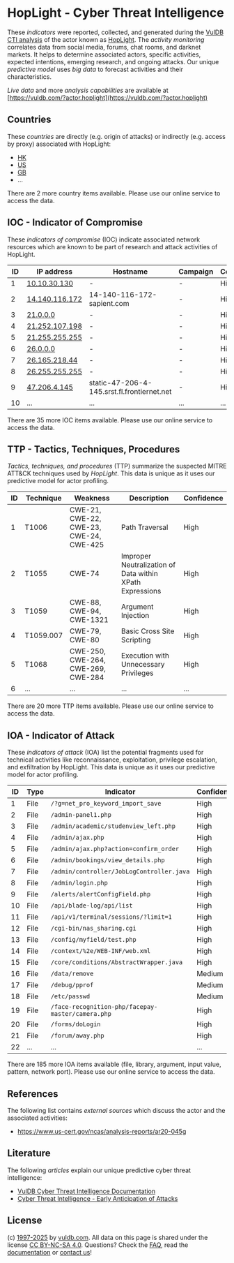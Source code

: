 # HopLight - Cyber Threat Intelligence

These _indicators_ were reported, collected, and generated during the [VulDB CTI analysis](https://vuldb.com/?kb.cti) of the actor known as [HopLight](https://vuldb.com/?actor.hoplight). The _activity monitoring_ correlates data from social media, forums, chat rooms, and darknet markets. It helps to determine associated actors, specific activities, expected intentions, emerging research, and ongoing attacks. Our unique _predictive model_ uses _big data_ to forecast activities and their characteristics.

_Live data_ and more _analysis capabilities_ are available at [https://vuldb.com/?actor.hoplight](https://vuldb.com/?actor.hoplight)

## Countries

These _countries_ are directly (e.g. origin of attacks) or indirectly (e.g. access by proxy) associated with HopLight:

* [HK](https://vuldb.com/?country.hk)
* [US](https://vuldb.com/?country.us)
* [GB](https://vuldb.com/?country.gb)
* ...

There are 2 more country items available. Please use our online service to access the data.

## IOC - Indicator of Compromise

These _indicators of compromise_ (IOC) indicate associated network resources which are known to be part of research and attack activities of HopLight.

ID | IP address | Hostname | Campaign | Confidence
-- | ---------- | -------- | -------- | ----------
1 | [10.10.30.130](https://vuldb.com/?ip.10.10.30.130) | - | - | High
2 | [14.140.116.172](https://vuldb.com/?ip.14.140.116.172) | 14-140-116-172-sapient.com | - | High
3 | [21.0.0.0](https://vuldb.com/?ip.21.0.0.0) | - | - | High
4 | [21.252.107.198](https://vuldb.com/?ip.21.252.107.198) | - | - | High
5 | [21.255.255.255](https://vuldb.com/?ip.21.255.255.255) | - | - | High
6 | [26.0.0.0](https://vuldb.com/?ip.26.0.0.0) | - | - | High
7 | [26.165.218.44](https://vuldb.com/?ip.26.165.218.44) | - | - | High
8 | [26.255.255.255](https://vuldb.com/?ip.26.255.255.255) | - | - | High
9 | [47.206.4.145](https://vuldb.com/?ip.47.206.4.145) | static-47-206-4-145.srst.fl.frontiernet.net | - | High
10 | ... | ... | ... | ...

There are 35 more IOC items available. Please use our online service to access the data.

## TTP - Tactics, Techniques, Procedures

_Tactics, techniques, and procedures_ (TTP) summarize the suspected MITRE ATT&CK techniques used by _HopLight_. This data is unique as it uses our predictive model for actor profiling.

ID | Technique | Weakness | Description | Confidence
-- | --------- | -------- | ----------- | ----------
1 | T1006 | CWE-21, CWE-22, CWE-23, CWE-24, CWE-425 | Path Traversal | High
2 | T1055 | CWE-74 | Improper Neutralization of Data within XPath Expressions | High
3 | T1059 | CWE-88, CWE-94, CWE-1321 | Argument Injection | High
4 | T1059.007 | CWE-79, CWE-80 | Basic Cross Site Scripting | High
5 | T1068 | CWE-250, CWE-264, CWE-269, CWE-284 | Execution with Unnecessary Privileges | High
6 | ... | ... | ... | ...

There are 20 more TTP items available. Please use our online service to access the data.

## IOA - Indicator of Attack

These _indicators of attack_ (IOA) list the potential fragments used for technical activities like reconnaissance, exploitation, privilege escalation, and exfiltration by HopLight. This data is unique as it uses our predictive model for actor profiling.

ID | Type | Indicator | Confidence
-- | ---- | --------- | ----------
1 | File | `/?g=net_pro_keyword_import_save` | High
2 | File | `/admin-panel1.php` | High
3 | File | `/admin/academic/studenview_left.php` | High
4 | File | `/admin/ajax.php` | High
5 | File | `/admin/ajax.php?action=confirm_order` | High
6 | File | `/admin/bookings/view_details.php` | High
7 | File | `/admin/controller/JobLogController.java` | High
8 | File | `/admin/login.php` | High
9 | File | `/alerts/alertConfigField.php` | High
10 | File | `/api/blade-log/api/list` | High
11 | File | `/api/v1/terminal/sessions/?limit=1` | High
12 | File | `/cgi-bin/nas_sharing.cgi` | High
13 | File | `/config/myfield/test.php` | High
14 | File | `/context/%2e/WEB-INF/web.xml` | High
15 | File | `/core/conditions/AbstractWrapper.java` | High
16 | File | `/data/remove` | Medium
17 | File | `/debug/pprof` | Medium
18 | File | `/etc/passwd` | Medium
19 | File | `/face-recognition-php/facepay-master/camera.php` | High
20 | File | `/forms/doLogin` | High
21 | File | `/forum/away.php` | High
22 | ... | ... | ...

There are 185 more IOA items available (file, library, argument, input value, pattern, network port). Please use our online service to access the data.

## References

The following list contains _external sources_ which discuss the actor and the associated activities:

* https://www.us-cert.gov/ncas/analysis-reports/ar20-045g

## Literature

The following _articles_ explain our unique predictive cyber threat intelligence:

* [VulDB Cyber Threat Intelligence Documentation](https://vuldb.com/?kb.cti)
* [Cyber Threat Intelligence - Early Anticipation of Attacks](https://www.scip.ch/en/?labs.20201022)

## License

(c) [1997-2025](https://vuldb.com/?kb.changelog) by [vuldb.com](https://vuldb.com/?kb.about). All data on this page is shared under the license [CC BY-NC-SA 4.0](https://creativecommons.org/licenses/by-nc-sa/4.0/). Questions? Check the [FAQ](https://vuldb.com/?kb.faq), read the [documentation](https://vuldb.com/?kb) or [contact us](https://vuldb.com/?contact)!
